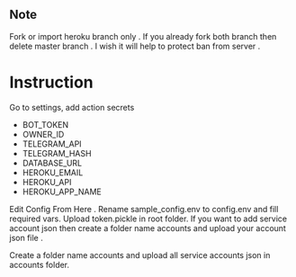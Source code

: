 ## Note

Fork or import heroku branch only . If you already fork both branch then delete master branch . I wish it will help to protect ban from server .

# Instruction
Go to settings, add action secrets
* BOT_TOKEN 
* OWNER_ID 
* TELEGRAM_API 
* TELEGRAM_HASH 
* DATABASE_URL 
* HEROKU_EMAIL 
* HEROKU_API 
* HEROKU_APP_NAME

Edit Config From Here . Rename sample_config.env to config.env and fill required vars.
Upload token.pickle in root folder.
If you want to add service account json then create a folder name accounts and upload your account json file .

Create a folder name accounts and upload all service accounts json in accounts folder.



